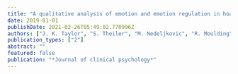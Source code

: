 ```yaml
---
title: "A qualitative analysis of emotion and emotion regulation in hoarding disorder"
date: 2019-01-01
publishDate: 2021-02-26T05:49:02.770996Z
authors: ["J. K. Taylor", "S. Theiler", "M. Nedeljkovic", "R. Moulding"]
publication_types: ["2"]
abstract: ""
featured: false
publication: "*Journal of clinical psychology*"
---
```


